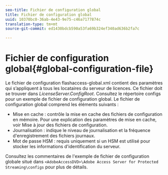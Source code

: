 ```yaml
---
seo-title: Fichier de configuration global
title: Fichier de configuration global
uuid: 10370bc0-36ab-4e43-9e75-c46a7177874c
translation-type: tm+mt
source-git-commit: ed1430bdcb590a53fa69b324ef340ad636b2fa7c

---
```



# Fichier de configuration global{#global-configuration-file}

Le fichier de configuration flashaccess-global.xml contient des paramètres qui s’appliquent à tous les locataires du serveur de licences. Ce fichier doit se trouver dans *LicenseServer.ConfigRoot*. Consultez le répertoire configs pour un exemple de fichier de configuration global. Le fichier de configuration global comprend les éléments suivants :

* Mise en cache : contrôle la mise en cache des fichiers de configuration en mémoire. Pour une explication des paramètres de mise en cache, voir Mise à jour des fichiers de configuration.
* Journalisation : indique le niveau de journalisation et la fréquence d&#39;enregistrement des fichiers journaux.
* Mot de passe HSM : requis uniquement si un HSM est utilisé pour stocker les informations d&#39;identification du serveur.

Consultez les commentaires de l&#39;exemple de fichier de configuration globale situé dans `<AdobeAccessDVD>\Adobe Access Server for Protected Streaming\configs` pour plus de détails.
